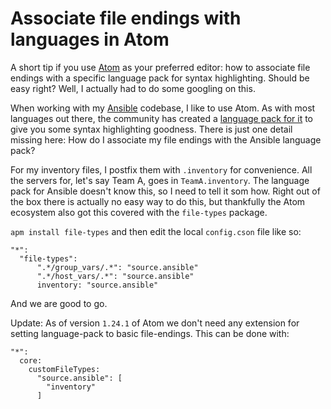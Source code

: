 Associate file endings with languages in Atom
===
A short tip if you use [Atom](https://atom.io/) as your preferred editor: how to associate file endings with a specific language
pack for syntax highlighting. Should be easy right? Well, I actually had to do some googling on this.

When working with my [Ansible](https://github.com/ansible/ansible) codebase, I like to use Atom. As with most languages out there,
the community has created a [language pack for it](https://atom.io/packages/language-ansible) to give you some syntax highlighting
goodness. There is just one detail missing here: How do I associate my file endings with the Ansible language pack?

For my inventory files, I postfix them with `.inventory` for convenience. All the servers for, let's say Team A, goes in
`TeamA.inventory`. The language pack for Ansible doesn't know this, so I need to tell it som how. Right out of the box there is
actually no easy way to do this, but thankfully the Atom ecosystem also got this covered with the `file-types` package.

`apm install file-types` and then edit the local `config.cson` file like so:

```
"*":
  "file-types":
      ".*/group_vars/.*": "source.ansible"
      ".*/host_vars/.*": "source.ansible"
      inventory: "source.ansible"
```

And we are good to go.

Update: As of version `1.24.1` of Atom we don't need any extension for setting language-pack to basic file-endings.
This can be done with:

```
"*":
  core:
    customFileTypes:
      "source.ansible": [
        "inventory"
      ]
```
